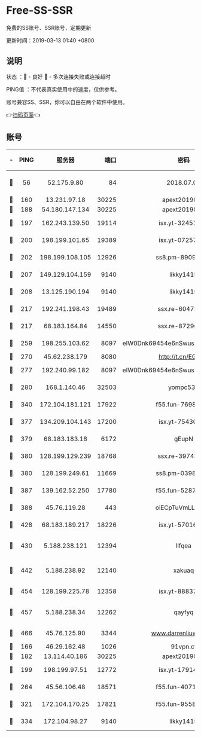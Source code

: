 # Free-SS-SSR

免费的SS账号、SSR账号，定期更新

更新时间：2019-03-13 01:40 +0800

## 说明

状态     ：🙂 - 良好 🙁 - 多次连接失败或连接超时

PING值   ：不代表真实使用中的速度，仅供参考。

账号兼容SS、SSR，你可以自由在两个软件中使用。

👉[扫码页面](https://liesauer.github.io/Free-SS-SSR/)👈

## 账号

|-|PING|服务器|端口|密码|加密方式|区域|
|:----:|:----:|:-----:|-----:|:----:|:----:|:----:|
|🙂|56|52.175.9.80|84|2018.07.07|chacha20-ietf-poly1305|HK|
|🙂|160|13.231.97.18|30225|apext2019006|chacha20|JP|
|🙂|188|54.180.147.134|30225|apext2019006|chacha20|KR|
|🙂|197|162.243.139.50|19114|isx.yt-32451698|aes-256-cfb|US|
|🙂|200|198.199.101.65|19389|isx.yt-07257333|aes-256-cfb|US|
|🙂|202|198.199.108.105|12926|ss8.pm-89091536|aes-256-cfb|US|
|🙂|207|149.129.104.159|9140|likky1415|aes-256-cfb|HK|
|🙂|208|13.125.190.194|9140|likky1415|aes-256-cfb|KR|
|🙂|217|192.241.198.43|19489|ssx.re-60472532|aes-256-cfb|US|
|🙂|217|68.183.164.84|14550|ssx.re-87296027|aes-256-cfb|US|
|🙂|259|198.255.103.62|8097|eIW0Dnk69454e6nSwuspv9DmS201tQ0D|aes-256-cfb|US|
|🙂|270|45.62.238.179|8080|http://t.cn/EGJIyrl|rc4-md5|CA|
|🙂|277|192.240.99.182|8097|eIW0Dnk69454e6nSwuspv9DmS201tQ0D|aes-256-cfb|US|
|🙂|280|168.1.140.46|32503|yompc535|aes-256-cfb|AU|
|🙂|340|172.104.181.121|17922|f55.fun-76980489|aes-256-cfb|SG|
|🙂|377|134.209.104.143|17200|isx.yt-75430258|aes-256-cfb|SG|
|🙂|379|68.183.183.18|6172|gEupN|aes-256-cfb|SG|
|🙂|380|128.199.129.239|18768|ssx.re-39743458|aes-256-cfb|SG|
|🙂|380|128.199.249.61|11669|ss8.pm-03986540|aes-256-cfb|SG|
|🙂|387|139.162.52.250|17780|f55.fun-52870038|aes-256-cfb|SG|
|🙂|388|45.76.119.28|443|oiECpTuVmLLxk4Ts|aes-256-cfb|AU|
|🙂|428|68.183.189.217|18226|isx.yt-57016658|aes-256-cfb|SG|
|🙂|430|5.188.238.121|12394|llfqea|chacha20-ietf-poly1305|BR|
|🙂|442|5.188.238.92|12140|xakuaq|chacha20-ietf-poly1305|BR|
|🙂|454|128.199.225.78|12358|isx.yt-88837839|aes-256-cfb|SG|
|🙂|457|5.188.238.34|12262|qayfyq|chacha20-ietf-poly1305|BR|
|🙂|466|45.76.125.90|3344|www.darrenliuwei.com|aes-256-cfb|AU|
|🙂|166|46.29.162.48|1026|91vpn.cf|rc4-md5|RU|
|🙂|182|13.114.40.186|30225|apext2019006|chacha20|JP|
|🙂|199|198.199.97.51|12772|isx.yt-17914750|aes-256-cfb|US|
|🙂|264|45.56.106.48|18571|f55.fun-40716763|aes-256-cfb|US|
|🙂|321|172.104.170.25|17821|f55.fun-95583566|aes-256-cfb|SG|
|🙂|334|172.104.98.27|9140|likky1415|aes-256-cfb|JP|
